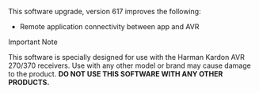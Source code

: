 This software upgrade, version 617 improves the following:

*   Remote application connectivity between app and AVR
    
Important Note

This software is specially designed for use with the Harman Kardon AVR 270/370 receivers. Use with any other model or brand may cause damage to the product. **DO NOT USE THIS SOFTWARE WITH ANY OTHER PRODUCTS.**

